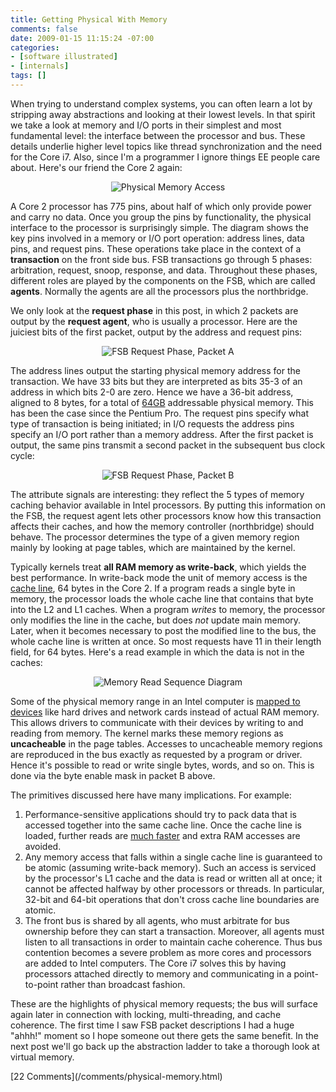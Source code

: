 ```yaml
---
title: Getting Physical With Memory
comments: false
date: 2009-01-15 11:15:24 -07:00
categories:
- [software illustrated]
- [internals]
tags: []
---
```

 <p>When trying to understand complex systems, you can often learn a lot by stripping away abstractions and looking at their lowest levels. In that spirit we take a look at memory and I/O ports in their simplest and most fundamental level: the interface between the processor and bus. These details underlie higher level topics like thread synchronization and the need for the Core i7. Also, since I'm a programmer I ignore things EE people care about. Here's our friend the Core 2 again:</p> <p align="center"><img src="http://static.duartes.org/img/blogPosts/physicalMemoryAccess.png" alt="Physical Memory Access"/></p> <p>A Core 2 processor has 775 pins, about half of which only provide power and carry no data. Once you group the pins by functionality, the physical interface to the processor is surprisingly simple. The diagram shows the key pins involved in a memory or I/O port operation: address lines, data pins, and request pins. These operations take place in the context of a <strong>transaction</strong> on the front side bus. FSB transactions go through 5 phases: arbitration, request, snoop, response, and data. Throughout these phases, different roles are played by the components on the FSB, which are called <strong>agents</strong>. Normally the agents are all the processors plus the northbridge.</p> <p>We only look at the <strong>request phase</strong> in this post, in which 2 packets are output by the <strong>request agent</strong>, who is usually a processor. Here are the juiciest bits of the first packet, output by the address and request pins:</p> <p align="center"><img src="http://static.duartes.org/img/blogPosts/fsbRequestPhasePacketA.png" alt="FSB Request Phase, Packet A"/></p> <p>The address lines output the starting physical memory address for the transaction. We have 33 bits but they are interpreted as bits 35-3 of an address in which bits 2-0 are zero. Hence we have a 36-bit address, aligned to 8 bytes, for a total of <a href="http://www.google.com/search?hl=en&amp;q=2^36+bytes">64GB</a> addressable physical memory. This has been the case since the Pentium Pro. The request pins specify what type of transaction is being initiated; in I/O requests the address pins specify an I/O port rather than a memory address. After the first packet is output, the same pins transmit a second packet in the subsequent bus clock cycle:</p> <p align="center"><img src="http://static.duartes.org/img/blogPosts/fsbRequestPhasePacketB.png" alt="FSB Request Phase, Packet B"/></p> <p>The attribute signals are interesting: they reflect the 5 types of memory caching behavior available in Intel processors. By putting this information on the FSB, the request agent lets other processors know how this transaction affects their caches, and how the memory controller (northbridge) should behave. The processor determines the type of a given memory region mainly by looking at page tables, which are maintained by the kernel.</p> <p>Typically kernels treat <strong>all RAM memory as write-back</strong>, which yields the best performance. In write-back mode the unit of memory access is the <a href="post/intel-cpu-caches">cache line</a>, 64 bytes in the Core 2. If a program reads a single byte in memory, the processor loads the whole cache line that contains that byte into the L2 and L1 caches. When a program <em>writes</em> to memory, the processor only modifies the line in the cache, but does <em>not</em> update main memory. Later, when it becomes necessary to post the modified line to the bus, the whole cache line is written at once. So most requests have 11 in their length field, for 64 bytes. Here's a read example in which the data is not in the caches:</p> <p align="center"><img src="http://static.duartes.org/img/blogPosts/memoryRead.png" alt="Memory Read Sequence Diagram"/></p> <p>Some of the physical memory range in an Intel computer is <a href="post/motherboard-chipsets-memory-map">mapped to devices</a> like hard drives and network cards instead of actual RAM memory. This allows drivers to communicate with their devices by writing to and reading from memory. The kernel marks these memory regions as <strong>uncacheable</strong> in the page tables. Accesses to uncacheable memory regions are reproduced in the bus exactly as requested by a program or driver. Hence it's possible to read or write single bytes, words, and so on. This is done via the byte enable mask in packet B above.</p> <p>The primitives discussed here have many implications. For example:</p> <ol> <li>Performance-sensitive applications should try to pack data that is accessed together into the same cache line. Once the cache line is loaded, further reads are <a href="post/what-your-computer-does-while-you-wait">much faster</a> and extra RAM accesses are avoided.</li> <li>Any memory access that falls within a single cache line is guaranteed to be atomic (assuming write-back memory). Such an access is serviced by the processor's L1 cache and the data is read or written all at once; it cannot be affected halfway by other processors or threads. In particular, 32-bit and 64-bit operations that don't cross cache line boundaries are atomic.</li> <li>The front bus is shared by all agents, who must arbitrate for bus ownership before they can start a transaction. Moreover, all agents must listen to all transactions in order to maintain cache coherence. Thus bus contention becomes a severe problem as more cores and processors are added to Intel computers. The Core i7 solves this by having processors attached directly to memory and communicating in a point-to-point rather than broadcast fashion.</li> </ol> <p>These are the highlights of physical memory requests; the bus will surface again later in connection with locking, multi-threading, and cache coherence. The first time I saw FSB packet descriptions I had a huge "ahhh!" moment so I hope someone out there gets the same benefit. In the next post we'll go back up the abstraction ladder to take a thorough look at virtual memory.</p>
[22 Comments](/comments/physical-memory.html)
